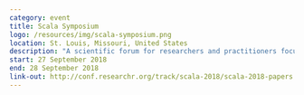 ```yaml
---
category: event
title: Scala Symposium
logo: /resources/img/scala-symposium.png
location: St. Louis, Missouri, United States
description: "A scientific forum for researchers and practitioners focused on the Scala language."
start: 27 September 2018
end: 28 September 2018
link-out: http://conf.researchr.org/track/scala-2018/scala-2018-papers
---
```

